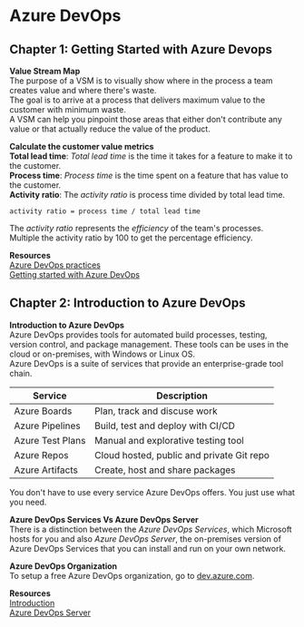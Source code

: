 # Azure DevOps 
## Chapter 1: Getting Started with Azure Devops  
__Value Stream Map__   
The purpose of a VSM is to visually show where in the process a team creates value and where there's waste.  
The goal is to arrive at a process that delivers maximum value to the customer with minimum waste.  
A VSM can help you pinpoint those areas that either don't contribute any value or that actually reduce the value of the product.  

__Calculate the customer value metrics__  
__Total lead time__: _Total lead time_ is the time it takes for a feature to make it to the customer.  
__Process time__: _Process time_ is the time spent on a feature that has value to the customer.   
__Activity ratio__: The _activity ratio_ is process time divided by total lead time.  
```
activity ratio = process time / total lead time
```
The _activity ratio_ represents the _efficiency_ of the team's processes. Multiple the activity ratio by 100 to get the percentage efficiency.  

__Resources__  
[Azure DevOps practices](https://learn.microsoft.com/en-us/training/paths/evolve-your-devops-practices/)  
[Getting started with Azure DevOps](https://learn.microsoft.com/en-us/training/modules/get-started-with-devops/)  

## Chapter 2: Introduction to Azure DevOps 
__Introduction to Azure DevOps__  
Azure DevOps provides tools for automated build processes, testing, version control, and package management. 
These tools can be uses in the cloud or on-premises, with Windows or Linux OS.  
Azure DevOps is a suite of services that provide an enterprise-grade tool chain.  

Service          | Description 
-----------------|--------------
Azure Boards     | Plan, track and discuse work
Azure Pipelines  | Build, test and deploy with CI/CD
Azure Test Plans | Manual and explorative testing tool 
Azure Repos      | Cloud hosted, public and private Git repo 
Azure Artifacts  | Create, host and share packages 

You don't have to use every service Azure DevOps offers. You just use what you need.

__Azure DevOps Services Vs Azure DevOps Server__     
There is a distinction between the _Azure DevOps Services_, which Microsoft hosts for you and also _Azure DevOps Server_, the on-premises version of Azure DevOps Services that you can install and run on your own network.  

__Azure DevOps Organization__  
To setup a free Azure DevOps organization, go to [dev.azure.com](dev.azure.com).

__Resources__  
[Introduction](https://learn.microsoft.com/en-us/training/modules/get-started-with-devops/1-introduction)  
[Azure DevOps Server](https://azure.microsoft.com/en-us/products/devops/server/)